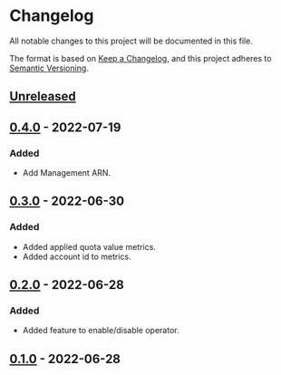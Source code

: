 # Changelog

All notable changes to this project will be documented in this file.

The format is based on [Keep a Changelog](https://keepachangelog.com/en/1.0.0/),
and this project adheres to [Semantic Versioning](https://semver.org/spec/v2.0.0.html).



## [Unreleased]

## [0.4.0] - 2022-07-19

### Added

- Add Management ARN.

## [0.3.0] - 2022-06-30

### Added

- Added applied quota value metrics.
- Added account id to metrics.

## [0.2.0] - 2022-06-28

### Added

- Added feature to enable/disable operator. 

## [0.1.0] - 2022-06-28

[Unreleased]: https://github.com/giantswarm/aws-servicequotas-operator/compare/v0.4.0...HEAD
[0.4.0]: https://github.com/giantswarm/aws-servicequotas-operator/compare/v0.3.0...v0.4.0
[0.3.0]: https://github.com/giantswarm/aws-servicequotas-operator/compare/v0.2.0...v0.3.0
[0.2.0]: https://github.com/giantswarm/aws-servicequotas-operator/compare/v0.1.0...v0.2.0
[0.1.0]: https://github.com/giantswarm/aws-servicequotas-operator/releases/tag/v0.1.0
